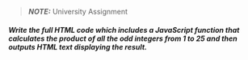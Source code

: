 > **_NOTE:_**  University Assignment

##### Write the full HTML code which includes a JavaScript function that calculates the product of all the odd integers from 1 to 25 and then outputs HTML text displaying the result.	
